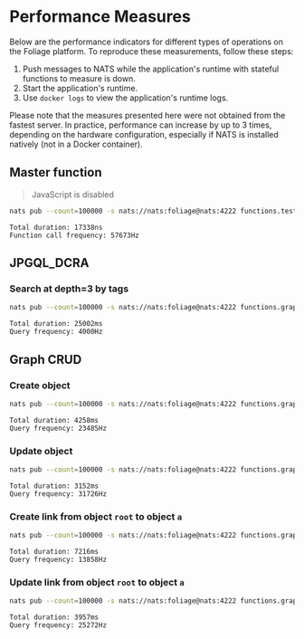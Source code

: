 # Performance Measures

Below are the performance indicators for different types of operations on the Foliage platform. To reproduce these measurements, follow these steps:

1. Push messages to NATS while the application's runtime with stateful functions to measure is down.
2. Start the application's runtime.
3. Use `docker logs` to view the application's runtime logs.

Please note that the measures presented here were not obtained from the fastest server. In practice, performance can increase by up to 3 times, depending on the hardware configuration, especially if NATS is installed natively (not in a Docker container).

## Master function

> JavaScript is disabled

```sh
nats pub --count=100000 -s nats://nats:foliage@nats:4222 functions.tests.basic.master.abc "{\"payload\":{\"foo\":\"bar\"}}"
```
```
Total duration: 17338ns
Function call frequency: 57673Hz
```

## JPGQL_DCRA
### Search at depth=3 by tags

```sh
nats pub --count=100000 -s nats://nats:foliage@nats:4222 functions.graph.api.query.jpgql.dcra.root "{\"payload\":{\"query_id\":\"QUERYID\", \"query\":\".type1.*.*[tags('t1') || tags('t4')]\"}}"
```
```
Total duration: 25002ms
Query frequency: 4000Hz
```

## Graph CRUD
### Create object

```sh
nats pub --count=100000 -s nats://nats:foliage@nats:4222 functions.graph.api.vertex.create.root "{\"payload\":{\"query_id\":\"QUERYID\", \"body\":{\"name\":\"root\"}}}"
```
```
Total duration: 4258ms
Query frequency: 23485Hz
```

### Update object

```sh
nats pub --count=100000 -s nats://nats:foliage@nats:4222 functions.graph.api.link.update.root "{\"payload\":{\"query_id\":\"QUERYID\", \"to\":\"a\", \"type\": \"type1\", \"body\":{\"tags\":[\"t4\"]}}}
```
```
Total duration: 3152ms
Query frequency: 31726Hz
```

### Create link from object `root` to object `a`

```sh
nats pub --count=100000 -s nats://nats:foliage@nats:4222 functions.graph.api.link.create.root "{\"payload\":{\"query_id\":\"QUERYID\", \"to\":\"a\", \"type\": \"type1\", \"body\":{\"tags\":[\"t1\", \"t2\"]}}}"
```
```
Total duration: 7216ms
Query frequency: 13858Hz
```

### Update link from object `root` to object `a`

```sh
nats pub --count=100000 -s nats://nats:foliage@nats:4222 functions.graph.api.link.update.root "{\"payload\":{\"query_id\":\"QUERYID\", \"to\":\"a\", \"type\": \"type1\", \"body\":{\"tags\":[\"t4\"]}}}"
```
```
Total duration: 3957ms
Query frequency: 25272Hz
```





